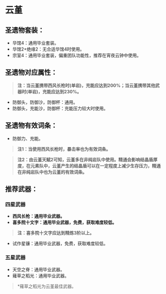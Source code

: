 # 云堇

## 圣遗物套装：
- 华馆4：通用毕业套装。
- 华馆2+绝缘2：无合适华馆4时使用。
- 宗室4：通用毕业套装，偏重团队功能性，推荐在宵夜云钟中使用。

## 圣遗物对应属性：

> **注：当云堇携带西风长枪时(单岩)，充能应达到200%；当云堇携带其他武器时(单岩)，充能应达到230%。**

- 防御头，防御沙，防御杯：通用。
- 防御头，充能沙，防御杯：充能压力较大时使用。

## 圣遗物有效词条：
- 防御力、充能。

> **注1：当使用西风长枪时，暴击率也为有效词条。**

> **注2：由云堇天赋2可知，云堇多在非纯岩队中使用。精通会影响结晶盾厚度，在元素队中，云堇产生的结晶盾可以在一定程度上减少生存压力，精通在非纯岩队中也为云堇的有效词条。**


## 推荐武器：
### 四星武器
- **西风长枪：通用毕业武器。**
- **喜多院十文字：通用毕业武器，免费，获取难度较低。**

> **注：喜多院十文字应达到精炼3阶以上。**

- 试作星镰：通用毕业武器，免费，获取难度较低。

### 五星武器
- 天空之脊：通用毕业武器。
- 薙草之稻光：通用毕业武器。

> \*薙草之稻光为云堇最佳武器。



